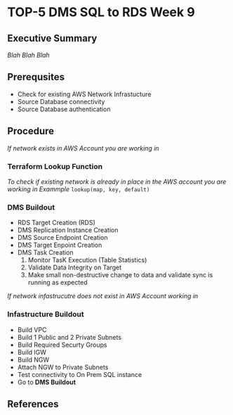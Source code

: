 # TOP-5 DMS SQL to RDS Week 9

## Executive Summary
*Blah Blah Blah*

## Prerequsites
- Check for existing AWS Network Infrastucture
- Source Database connectivity
- Source Database authentication

## Procedure
 *If network exists in AWS Account you are working in*

### Terraform Lookup Function 
*To check if existing network is already in place in the AWS account you are working in*
*Exammple*
`lookup(map, key, default)`
 
### DMS Buildout
- RDS Target Creation (RDS)
- DMS Replication Instance Creation
- DMS Source Endpoint Creation
- DMS Target Enpoint Creation
- DMS Task Creation
  1.   Monitor TasK Execution (Table Statistics)
  2.   Validate Data Integrity on Target
  3.   Make small non-destructive change to data and validate sync is running as expected

*If network infastrucutre does not exist in AWS Account working in*
### Infastructure Buildout
- Build VPC
- Build 1 Public and 2 Private Subnets
- Build Required Securty Groups
- Build IGW
- Build NGW
- Attach NGW to Private Subnets
- Test connectivity to On Prem SQL instance
- Go to **DMS Buildout**

## References 
